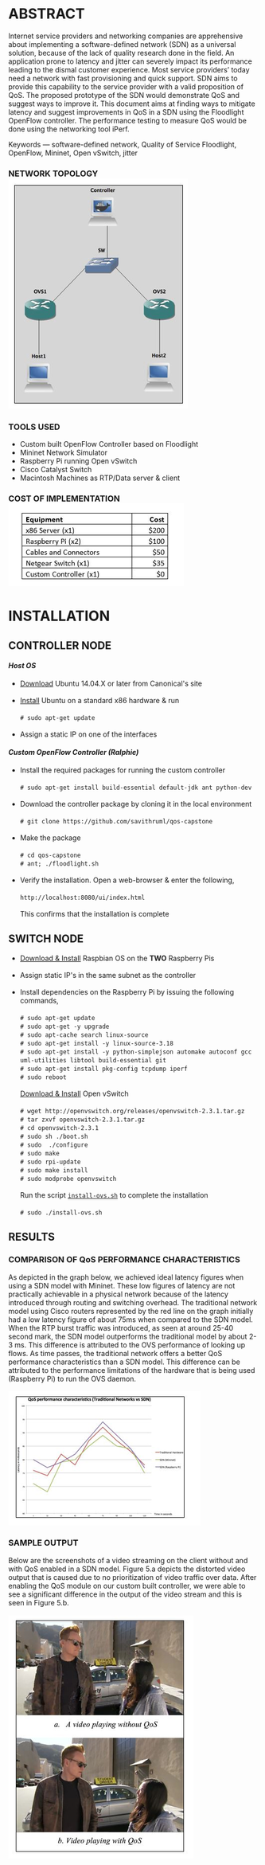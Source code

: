 # ABSTRACT
Internet service providers and networking companies are apprehensive about implementing a software-defined network (SDN) as a universal solution, because of the lack of quality research done in the field. An application prone to latency and jitter can severely impact its performance leading to the dismal customer experience. Most service providers’ today need a network with fast provisioning and quick support. SDN aims to provide this capability to the service provider with a valid proposition of QoS. The proposed prototype of the SDN would demonstrate QoS and suggest ways to improve it. This document aims at finding ways to mitigate latency and suggest improvements in QoS in a SDN using the Floodlight OpenFlow controller. The performance testing to measure QoS would be done using the networking tool iPerf.

Keywords — software-defined network, Quality of Service Floodlight, OpenFlow, Mininet, Open vSwitch, jitter

### NETWORK TOPOLOGY<br />![Topology](https://github.com/savithruml/qos-capstone/blob/master/screenshots/Capture1.JPG "Topology")

### TOOLS USED

* Custom built OpenFlow Controller based on Floodlight
* Mininet Network Simulator
* Raspberry Pi running Open vSwitch
* Cisco Catalyst Switch
* Macintosh Machines as RTP/Data server & client

### COST OF IMPLEMENTATION<br />![CapEx](https://github.com/savithruml/qos-capstone/blob/master/screenshots/Capture.JPG "CapEx")

# INSTALLATION

## CONTROLLER NODE 

#### _Host OS_

* [Download](http://www.ubuntu.com/download/desktop) Ubuntu 14.04.X or later from Canonical's site<br /><br />
* [Install](http://www.ubuntu.com/download/desktop/install-ubuntu-desktop) Ubuntu on a standard x86 hardware & run <br /><br />`# sudo apt-get update`<br /><br />
* Assign a static IP on one of the interfaces

#### _Custom OpenFlow Controller (Ralphie)_

* Install the required packages for running the custom controller<br /><br />`# sudo apt-get install build-essential default-jdk ant python-dev`<br /><br /> 
* Download the controller package by cloning it in the local environment<br /><br />`# git clone https://github.com/savithruml/qos-capstone`<br /><br />
* Make the package<br /><br />`# cd qos-capstone`<br />`# ant; ./floodlight.sh`<br /><br />
* Verify the installation. Open a web-browser & enter the following,<br /><br />`http://localhost:8080/ui/index.html`<br /><br />This confirms that the installation is complete

## SWITCH NODE

* [Download & Install](https://www.raspberrypi.org/help/noobs-setup/) Raspbian OS on the **TWO** Raspberry Pis<br /><br />
* Assign static IP's in the same subnet as the controller<br /><br />
* Install dependencies on the Raspberry Pi by issuing the following commands,<br /><br />`# sudo apt-get update`<br />`# sudo apt-get -y upgrade`<br />`# sudo apt-cache search linux-source`<br />`# sudo apt-get install -y linux-source-3.18`<br />`# sudo apt-get install -y python-simplejson automake autoconf gcc uml-utilities libtool build-essential git`<br />`# sudo apt-get install pkg-config tcpdump iperf`<br />`# sudo reboot`<br /><br />[Download & Install](http://openvswitch.org) Open vSwitch<br /><br />`# wget http://openvswitch.org/releases/openvswitch-2.3.1.tar.gz`<br />`# tar zxvf openvswitch-2.3.1.tar.gz`<br />`# cd openvswitch-2.3.1`<br />`# sudo sh ./boot.sh`<br />`# sudo  ./configure`<br />`# sudo make`<br />`# sudo rpi-update`<br />`# sudo make install`<br />`# sudo modprobe openvswitch`<br /><br />Run the script [`install-ovs.sh`](https://github.com/savithruml/capstone-team-5/blob/master/install-ovs.sh) to complete the installation<br /><br />`# sudo ./install-ovs.sh`<br />

## RESULTS

### COMPARISON OF QoS PERFORMANCE CHARACTERISTICS<br />
As depicted in the graph below, we achieved ideal latency figures when using a SDN model with Mininet. These low figures of latency are not practically achievable in a physical network because of the latency introduced through routing and switching overhead. The traditional network model using Cisco routers represented by the red line on the graph initially had a low latency figure of about 75ms when compared to the SDN model. When the RTP burst traffic was introduced, as seen at around 25-40 second mark, the SDN model outperforms the traditional model by about 2-3 ms. This difference is attributed to the OVS performance of looking up flows. As time passes, the traditional network offers a better QoS performance characteristics than a SDN model. This difference can be attributed to the performance limitations of the hardware that is being used (Raspberry Pi) to run the OVS daemon.<br /><br />![QoS Performance Characteristics](https://github.com/savithruml/qos-capstone/blob/master/screenshots/Capture2.JPG "Comparison")

### SAMPLE OUTPUT<br />
Below are the screenshots of a video streaming on the client without and with QoS enabled in a SDN model. Figure 5.a depicts the distorted video output that is caused due to no prioritization of video traffic over data. After enabling the QoS module on our custom built controller, we were able to see a significant difference in the output of the video stream and this is seen in Figure 5.b.<br /><br />![sample output](https://github.com/savithruml/qos-capstone/blob/master/screenshots/Capture3.JPG "Output")
